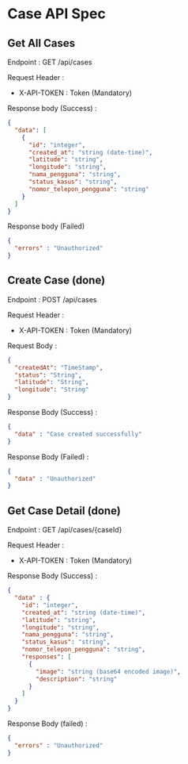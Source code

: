 # Case API Spec

## Get All Cases

Endpoint : GET /api/cases

Request Header :

- X-API-TOKEN : Token (Mandatory)

Response body (Success) :
```json 
{
  "data": [
    {
      "id": "integer",
      "created_at": "string (date-time)",
      "latitude": "string",
      "longitude": "string",
      "nama_pengguna": "string",
      "status_kasus": "string",
      "nomor_telepon_pengguna": "string"
    }
  ]
}
```

Response body (Failed) 

```json
{
  "errors" : "Unauthorized"
}
```

## Create Case (done)

Endpoint : POST /api/cases

Request Header :

- X-API-TOKEN : Token (Mandatory)

Request Body : 
```json
{
  "createdAt": "TimeStamp",
  "status": "String",
  "latitude": "String",
  "longitude": "String"
}
```

Response Body (Success) :
```json
{
  "data" : "Case created successfully"
}
```

Response Body (Failed) : 
```json
{
  "data" : "Unauthorized"
}
```

## Get Case Detail (done)

Endpoint  : GET /api/cases/{caseId}

Request Header :

- X-API-TOKEN : Token (Mandatory)

Response Body (Success) :

```json
{
  "data" : {
    "id": "integer",
    "created_at": "string (date-time)",
    "latitude": "string",
    "longitude": "string",
    "nama_pengguna": "string",
    "status_kasus": "string",
    "nomor_telepon_pengguna": "string",
    "responses": [
      {
        "image": "string (base64 encoded image)",
        "description": "string"
      }
    ]
  }
}
```

Response Body (failed) :

```json
{
  "errors" : "Unauthorized"
}
```





